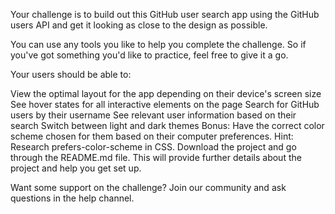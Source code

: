 Your challenge is to build out this GitHub user search app using the GitHub users API and get it looking as close to the design as possible.

You can use any tools you like to help you complete the challenge. So if you've got something you'd like to practice, feel free to give it a go.

Your users should be able to:

View the optimal layout for the app depending on their device's screen size
See hover states for all interactive elements on the page
Search for GitHub users by their username
See relevant user information based on their search
Switch between light and dark themes
Bonus: Have the correct color scheme chosen for them based on their computer preferences. Hint: Research prefers-color-scheme in CSS.
Download the project and go through the README.md file. This will provide further details about the project and help you get set up.

Want some support on the challenge? Join our community and ask questions in the help channel.
